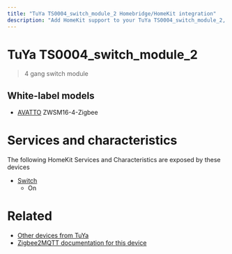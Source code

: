 ```yaml
---
title: "TuYa TS0004_switch_module_2 Homebridge/HomeKit integration"
description: "Add HomeKit support to your TuYa TS0004_switch_module_2, using Homebridge, Zigbee2MQTT and homebridge-z2m."
---
```

<!---
This file has been GENERATED using src/docgen/docgen.ts
DO NOT EDIT THIS FILE MANUALLY!
-->
# TuYa TS0004_switch_module_2
> 4 gang switch module


## White-label models
* [AVATTO](../index.md#avatto) ZWSM16-4-Zigbee

# Services and characteristics
The following HomeKit Services and Characteristics are exposed by
these devices

* [Switch](../../switch.md)
  * On


# Related
* [Other devices from TuYa](../index.md#tuya)
* [Zigbee2MQTT documentation for this device](https://www.zigbee2mqtt.io/devices/TS0004_switch_module_2.html)